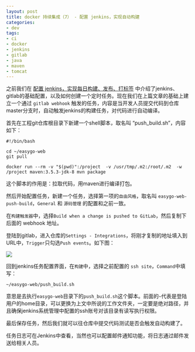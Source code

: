 ```yaml
---
layout: post
title: docker 持续集成（7） - 配置 jenkins，实现自动构建
categories:
- dev
tags:
- ci
- docker
- jenkins
- gitlab
- java
- maven
- tomcat
---
```


之前我们在 [配置 jenkins，实现每日构建、发布、打标签](http://zhuxulu.com/2018/03/docker-ci-jenkins-settings-nightly-build-deploy-tag/) 中介绍了jenkins、gitlab的基础配置，以及如何创建一个定时任务。现在我们在上篇文章的基础上建立一个通过 `gitlab webhook` 触发的任务，内容是当开发人员提交代码到仓库master分支时，自动触发jenkins的构建任务，对代码进行自动编译。

首先在工程git仓库根目录下新建一个shell脚本，取名叫 “push_build.sh”，内容如下：

    #!/bin/bash

    cd ~/easygo-web
    git pull

    docker run --rm -v "$(pwd)":/project  -v /usr/tmp/.m2:/root/.m2  -w /project maven:3.5.3-jdk-8 mvn package

这个脚本的作用是：拉取代码，用maven进行编译打包。

然后开始配置任务，新建一个任务，选择第一项的`自由风格`，取名叫 `easygo-web-push-build`，`General` 和 `源码管理` 的配置和之前一致。

在`构建触发器`中，选择`Build when a change is pushed to GitLab`，然后复制下后面的 webhook 地址。

登陆到gitlab，进入仓库的`Settings - Integrations`，将刚才复制的地址填入到URL中，`Trigger`只勾选`Push events`。如下图：

![](http://zhuxulu.github.com/assets/post-images/gitlab-integrations-push-trigger.png)

回到jenkins任务配置界面，在`构建`中，选择之前配置的 `ssh site`，`Command`中填写：

    ~/easygo-web/push_build.sh

意思是去执行`easygo-web`目录下的`push_build.sh`这个脚本。前面的`~`代表是登陆用户的home目录，可以更换为上文中所说的工作文件夹，一定要是绝对路径，并且确保jenkins系统管理中配置的ssh账号对该目录有读写执行权限。

最后保存任务，然后我们就可以往仓库中提交代码测试是否会触发自动构建了。

任务日志可在Jenkins中查看，当然也可以配置邮件通知功能，将日志通过邮件发送给相关人员。

